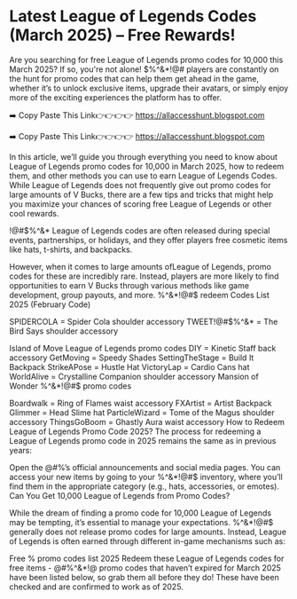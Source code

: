 # Latest League of Legends Codes (March 2025) – Free Rewards!

Are you searching for free League of Legends promo codes for 10,000 this March 2025? If so, you're not alone! $%^&*!@# players are constantly on the hunt for promo codes that can help them get ahead in the game, whether it’s to unlock exclusive items, upgrade their avatars, or simply enjoy more of the exciting experiences the platform has to offer.

➡️ Copy Paste This Link👉👉👉👉 https://allaccesshunt.blogspot.com

➡️ Copy Paste This Link👉👉👉👉 https://allaccesshunt.blogspot.com

In this article, we’ll guide you through everything you need to know about League of Legends promo codes for 10,000 in March 2025, how to redeem them, and other methods you can use to earn League of Legends Codes. While League of Legends does not frequently give out promo codes for large amounts of V Bucks, there are a few tips and tricks that might help you maximize your chances of scoring free League of Legends or other cool rewards.

!@#$%^&* League of Legends codes are often released during special events, partnerships, or holidays, and they offer players free cosmetic items like hats, t-shirts, and backpacks.

However, when it comes to large amounts ofLeague of Legends, promo codes for these are incredibly rare. Instead, players are more likely to find opportunities to earn V Bucks through various methods like game development, group payouts, and more. %^&*!@#$ redeem Codes List 2025 (February Code)

SPIDERCOLA = Spider Cola shoulder accessory TWEET!@#$%^&* = The Bird Says shoulder accessory

Island of Move League of Legends promo codes DIY = Kinetic Staff back accessory GetMoving = Speedy Shades SettingTheStage = Build It Backpack StrikeAPose = Hustle Hat VictoryLap = Cardio Cans hat WorldAlive = Crystalline Companion shoulder accessory Mansion of Wonder %^&*!@#$ promo codes

Boardwalk = Ring of Flames waist accessory FXArtist = Artist Backpack Glimmer = Head Slime hat ParticleWizard = Tome of the Magus shoulder accessory ThingsGoBoom = Ghastly Aura waist accessory How to Redeem League of Legends Promo Code 2025? The process for redeeming a League of Legends promo code in 2025 remains the same as in previous years:

Open the @#$%^&*! Promo Code Redemption Page: Visit the official redemption page at . Enter the Code: Input the promo code into the text box. Press Redeem: Click on the “Redeem” button to activate the code. Receive Your Reward: If the promo code is valid, you will receive your reward, which you can check in your inventory. Make sure to keep up with current and active codes for 2025 by following ^&*!@#$%’s official announcements and social media pages. You can access your new items by going to your %^&*!@#$ inventory, where you’ll find them in the appropriate category (e.g., hats, accessories, or emotes). Can You Get 10,000 League of Legends from Promo Codes?

While the dream of finding a promo code for 10,000 League of Legends may be tempting, it’s essential to manage your expectations. %^&*!@#$ generally does not release promo codes for large amounts. Instead, League of Legends is often earned through different in-game mechanisms such as:

Free $%^&*!@# League of Legends Codes Free List 2025 ^&*!@#$% promo codes list 2025 Redeem these League of Legends codes for free items - @#$%^&*! League of Legends Code Generator Method No Human Verification 2025 . All #$%^&*!@ promo codes that haven’t expired for March 2025 have been listed below, so grab them all before they do! These have been checked and are confirmed to work as of 2025.
